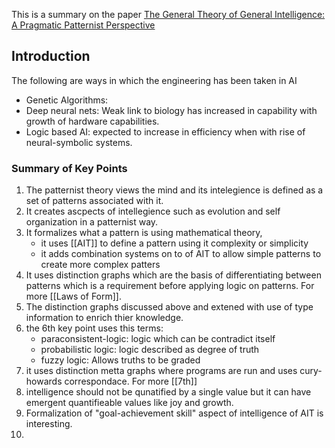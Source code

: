 
This is a summary on the paper [The General Theory of General Intelligence: A Pragmatic Patternist Perspective](https://arxiv.org/abs/2103.15100)
## Introduction

The following are ways in which the engineering has been taken in AI

- Genetic Algorithms:
- Deep neural nets: Weak link to biology has increased in capability with growth of hardware capabilities.
- Logic based AI: expected to increase in efficiency when with rise of
	neural-symbolic systems.

### Summary of Key Points

1. The patternist theory views the mind and its intelegience is defined as a set of patterns associated with it.
2. It creates ascpects of intellegience such as evolution and self organization in a patternist way.
3. It formalizes what a pattern is using mathematical theory, 
	 - it uses [[AIT]] to define a pattern using it complexity or simplicity
	 - it adds combination systems on to of AIT to allow simple patterns to create more complex patters
4. It uses distinction graphs which are the basis of differentiating between patterns which is a requirement before applying logic on patterns. For more [[Laws of Form]].
5. The distinction graphs discussed above and extened with use of type information to enrich thier knowledge.
6. the 6th key point uses this terms:
	- paraconsistent-logic: logic which can be contradict itself
	- probabilistic logic: logic described as degree of truth
	- fuzzy logic: Allows truths to be graded
7. it uses distinction metta graphs where programs are run and uses cury-howards correspondace. For more [[7th]]
8. intelligence should not be qunatified by a single value but it can have emergent quantifieable values like joy and growth.
9. Formalization of "goal-achievement skill" aspect of intelligence of AIT is interesting.
10. 
